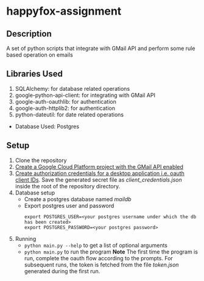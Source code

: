 # happyfox-assignment

## Description

A set of python scripts that integrate with GMail API and perform some rule based operation on emails

## Libraries Used

1. SQLAlchemy: for database related operations
2. google-python-api-client: for integrating with GMail API
3. google-auth-oauthlib: for authentication
4. google-auth-httplib2: for authentication
5. python-dateutil: for date related operations

* Database Used: Postgres

## Setup

1. Clone the repository
2. [Create a Google Cloud Platform project with the GMail API enabled](https://developers.google.com/workspace/guides/create-project)
3. [Create authorization credentials for a desktop application i.e. oauth client IDs](https://developers.google.com/workspace/guides/create-credentials). Save the generated secret file as *client_credentials.json* inside the root of the repository directory.
4. Database setup
    * Create a postgres database named *maildb*
    * Export postgres user and password
        ```
        export POSTGRES_USER=<your postgres username under which the db has been created>
        export POSTGRES_PASSWORD=<your postgres password>
        ```
5. Running
    * ``` python main.py --help ``` to get a list of optional arguments
    * ``` python main.py ``` to run the program
**Note** The first time the program is run, complete the oauth flow according 
to the prompts. For subsequent runs, the token is fetched from the file *token.json*
generated during the first run.